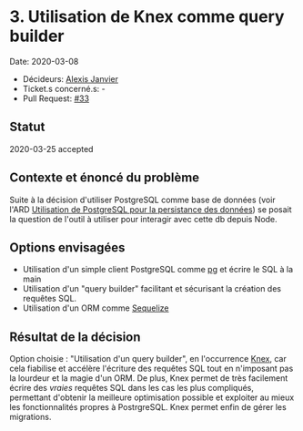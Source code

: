 # 3. Utilisation de Knex comme query builder

Date: 2020-03-08

-   Décideurs: [Alexis Janvier](https://github.com/alexisjanvier)
-   Ticket.s concerné.s: -
-   Pull Request: [#33](https://github.com/CaenCamp/jobs-caen-camp/pull/33)

## Statut

2020-03-25 accepted

## Contexte et énoncé du problème

Suite à la décision d'utiliser PostgreSQL comme base de données (voir l'ARD [Utilisation de PostgreSQL pour la persistance des données](ccc-jb-002-utilisation-de-postgresql-pour-la-persistance-des-donnees.md)) se posait la question de l'outil à utiliser pour interagir avec cette db depuis Node.

## Options envisagées

-   Utilisation d'un simple client PostgreSQL comme [pg](https://www.npmjs.com/package/pg) et écrire le SQL à la main
-   Utilisation d'un "query builder" facilitant et sécurisant la création des requêtes SQL.
-   Utilisation d'un ORM comme [Sequelize](https://sequelize.org/)

## Résultat de la décision

Option choisie : "Utilisation d'un query builder", en l'occurrence [Knex](https://knexjs.org), car cela fiabilise et accélère l'écriture des requêtes SQL tout en n'imposant pas la lourdeur et la magie d'un ORM. De plus, Knex permet de très facilement écrire des _vraies_ requêtes SQL dans les cas les plus compliqués, permettant d'obtenir la meilleure optimisation possible et exploiter au mieux les fonctionnalités propres à PostrgreSQL. Knex permet enfin de gérer les migrations.
